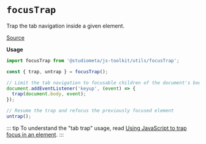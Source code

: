 # `focusTrap`

Trap the tab navigation inside a given element.

[Source](https://github.com/studiometa/js-toolkit/blob/master/src/utils/focusTrap.js)

**Usage**

```js
import focusTrap from '@studiometa/js-toolkit/utils/focusTrap';

const { trap, untrap } = focusTrap();

// Limit the tab navigation to focusable children of the document's body
document.addEventListener('keyup', (event) => {
  trap(document.body, event);
});

// Resume the trap and refocus the previously focused element
untrap();
```

::: tip
To understand the "tab trap" usage, read [Using JavaScript to trap focus in an element](https://hiddedevries.nl/en/blog/2017-01-29-using-javascript-to-trap-focus-in-an-element).
:::
